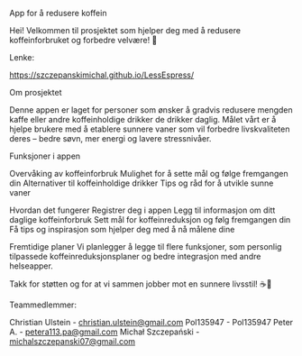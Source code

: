 App for å redusere koffein

Hei! Velkommen til prosjektet som hjelper deg med å redusere koffeinforbruket og forbedre velvære! 🌱


Lenke:

https://szczepanskimichal.github.io/LessEspress/



Om prosjektet

Denne appen er laget for personer som ønsker å gradvis redusere mengden kaffe eller andre koffeinholdige drikker de drikker daglig. Målet vårt er å hjelpe brukere med å etablere sunnere vaner som vil forbedre livskvaliteten deres – bedre søvn, mer energi og lavere stressnivåer.

Funksjoner i appen

Overvåking av koffeinforbruk
Mulighet for å sette mål og følge fremgangen din
Alternativer til koffeinholdige drikker
Tips og råd for å utvikle sunne vaner

Hvordan det fungerer
Registrer deg i appen
Legg til informasjon om ditt daglige koffeinforbruk
Sett mål for koffeinreduksjon og følg fremgangen din
Få tips og inspirasjon som hjelper deg med å nå målene dine

Fremtidige planer
Vi planlegger å legge til flere funksjoner, som personlig tilpassede koffeinreduksjonsplaner og bedre integrasjon med andre helseapper.


Takk for støtten og for at vi sammen jobber mot en sunnere livsstil! ☕🚀


Teammedlemmer:


Christian Ulstein - christian.ulstein@gmail.com
Pol135947 - Pol135947
Peter A. - petera113.pa@gmail.com
Michał Szczepański - michalszczepanski07@gmail.com



